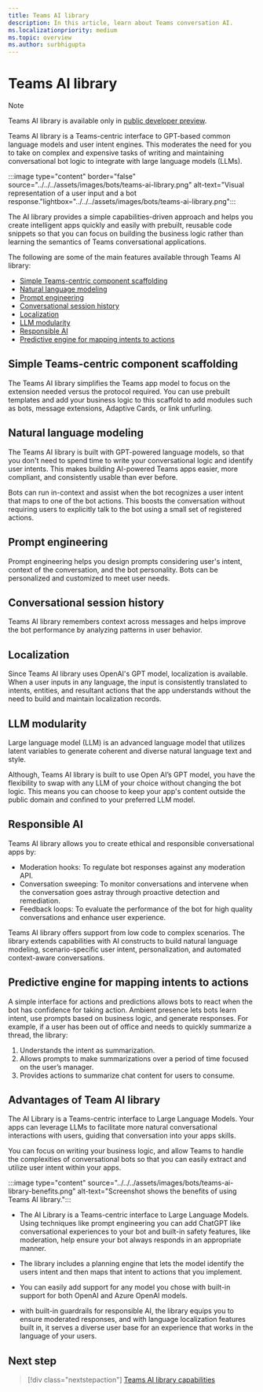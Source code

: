 ```yaml
---
title: Teams AI library
description: In this article, learn about Teams conversation AI.
ms.localizationpriority: medium
ms.topic: overview
ms.author: surbhigupta
---
```


# Teams AI library

> [!NOTE]
>
> Teams AI library is available only in [public developer preview](~/resources/dev-preview/developer-preview-intro.md).

Teams AI library is a Teams-centric interface to GPT-based common language models and user intent engines. This moderates the need for you to take on complex and expensive tasks of writing and maintaining conversational bot logic to integrate with large language models (LLMs).

:::image type="content" border="false" source="../../../assets/images/bots/teams-ai-library.png" alt-text="Visual representation of a user input and a bot response."lightbox="../../../assets/images/bots/teams-ai-library.png":::

The AI library provides a simple capabilities-driven approach and helps you create intelligent apps quickly and easily with prebuilt, reusable code snippets so that you can focus on building the business logic rather than learning the semantics of Teams conversational applications.

The following are some of the main features available through Teams AI library:

* [Simple Teams-centric component scaffolding](#simple-teams-centric-component-scaffolding)
* [Natural language modeling](#natural-language-modeling)
* [Prompt engineering](#prompt-engineering)
* [Conversational session history](#conversational-session-history)
* [Localization](#localization)
* [LLM modularity](#llm-modularity)
* [Responsible AI](#responsible-ai)
* [Predictive engine for mapping intents to actions](#predictive-engine-for-mapping-intents-to-actions)

## Simple Teams-centric component scaffolding

The Teams AI library simplifies the Teams app model to focus on the extension needed versus the protocol required. You can use prebuilt templates and add your business logic to this scaffold to add modules such as bots, message extensions, Adaptive Cards, or link unfurling.

## Natural language modeling

The Teams AI library is built with GPT-powered language models, so that you don't need to spend time to write your conversational logic and identify user intents. This makes building AI-powered Teams apps easier, more compliant, and consistently usable than ever before.

Bots can run in-context and assist when the bot recognizes a user intent that maps to one of the bot actions. This boosts the conversation without requiring users to explicitly talk to the bot using a small set of registered actions.

## Prompt engineering

Prompt engineering helps you design prompts considering user's intent, context of the conversation, and the bot personality. Bots can be personalized and customized to meet user needs.

## Conversational session history

Teams AI library remembers context across messages and helps improve the bot performance by analyzing patterns in user behavior.

## Localization

Since Teams AI library uses OpenAI's GPT model, localization is available. When a user inputs in any language, the input is consistently translated to intents, entities, and resultant actions that the app understands without the need to build and maintain localization records.

## LLM modularity

Large language model (LLM) is an advanced language model that utilizes latent variables to generate coherent and diverse natural language text and style.

Although, Teams AI library is built to use Open AI’s GPT model, you have the flexibility to swap with any LLM of your choice without changing the bot logic. This means you can choose to keep your app's content outside the public domain and confined to your preferred LLM model.

## Responsible AI

Teams AI library allows you to create ethical and responsible conversational apps by:

* Moderation hooks: To regulate bot responses against any moderation API.
* Conversation sweeping: To monitor conversations and intervene when the conversation goes astray through proactive detection and remediation.
* Feedback loops: To evaluate the performance of the bot for high quality conversations and enhance user experience.

Teams AI library offers support from low code to complex scenarios. The library extends capabilities with AI constructs to build natural language modeling, scenario-specific user intent, personalization, and automated context-aware conversations.

## Predictive engine for mapping intents to actions  

A simple interface for actions and predictions allows bots to react when the bot has confidence for taking action. Ambient presence lets bots learn intent, use prompts based on business logic, and generate responses. For example, if a user has been out of office and needs to quickly summarize a thread, the library:

1. Understands the intent as summarization.
1. Allows prompts to make summarizations over a period of time focused on the user’s manager.
1. Provides actions to summarize chat content for users to consume.

## Advantages of Team AI library

The AI Library is a Teams-centric interface to Large Language Models. Your apps can leverage LLMs to facilitate more natural conversational interactions with users, guiding that conversation into your apps skills.

You can focus on writing your business logic, and allow Teams to handle the complexities of conversational bots so that you can easily extract and utilize user intent within your apps.

:::image type="content" source="../../../assets/images/bots/teams-ai-library-benefits.png" alt-text="Screenshot shows the benefits of using Teams AI library.":::

* The AI Library is a Teams-centric interface to Large Language Models. Using techniques like prompt engineering you can add ChatGPT like conversational experiences to your bot and built-in safety features, like moderation, help ensure your bot always responds in an appropriate manner.

* The library includes a planning engine that lets the model identify the users intent and then maps that intent to actions that you implement.

* You can easily add support for any model you chose with built-in support for both OpenAI and Azure OpenAI models.

* with built-in guardrails for responsible AI, the library equips you to ensure moderated responses, and with language localization features built in, it serves a diverse user base for an experience that works in the language of your users.

<!-- ## Bots Architecture overview

The bot framework using Teams AI library requires the following:

* Support to OAuth S2S
* Adherence to Activity schema for reading and writing JSON documents
* Invoking Rest APIs to determine additional context required to handle a user's message, such as Azure Active Directory (Azure AD) ID and UPN of the user the bot is interacting with. -->

## Next step

> [!div class="nextstepaction"]
> [Teams AI library capabilities](how-conversation-ai-core-capabilities.md)
